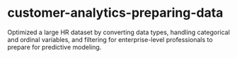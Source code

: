 # customer-analytics-preparing-data
Optimized a large HR dataset by converting data types, handling categorical and ordinal variables, and filtering for enterprise-level professionals to prepare for predictive modeling.
